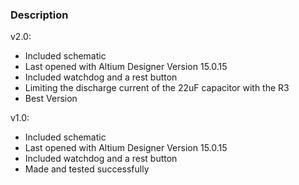 ### Description

v2.0:
- Included schematic
- Last opened with Altium Designer Version 15.0.15
- Included watchdog and a rest button
- Limiting the discharge current of the 22uF capacitor with the R3
- Best Version

v1.0:
- Included schematic
- Last opened with Altium Designer Version 15.0.15
- Included watchdog and a rest button
- Made and tested successfully
